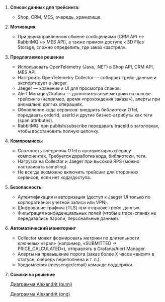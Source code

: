 
1. **Список данных для трейсинга:**
    - Shop, CRM, MES, очередь, хранилище.
      
2. **Мотивация**
   - При двунаправленном обмене сообщениями (CRM API ↔ RabbitMQ ↔ MES API), а также прямом доступе к 3D Files Storage, сложно определить, где заказ «застрял».

3. **Предлагаемое решение**
   - Использовать OpenTelemetry (Java, .NET) в Shop API, CRM API, MES API.
   - Настроить OpenTelemetry Collector — собирает трейс-данные и экспортирует в Jaeger.
   - Jaeger — хранение и UI для просмотра спанов.
   - Alert Manager/Grafana — дополнительные метрики на основе трейсинга (например, время «прохождения заказа»), алерты при аномально долгих операциях.
   - Обновление кода сервисов: внедрить библиотеки OTel, передавать orderId, userId и другие бизнес-атрибуты как теги (span attributes).
   - RabbitMQ: при publish/subscribe передавать traceId в заголовках, чтобы восстановить полную цепочку.

4. **Компромиссы**
   - Сложность внедрения OTel в проприетарных/legacy-компонентах. Требуется доработка кода, библиотеки, теги.
   - Нагрузка на Collector и Jaeger при высокой RPS (можно настраивать sampling).
   - Не всегда возможно включить трейсинг для сторонних сервисов, если нет кода/доступа.

5. **Безопасность**
   - Аутентификация и авторизация (доступ к Jaeger UI только по корпоративной учётной записи или VPN).
   - Шифрование трафика (TLS) при отправке трейс-данных.
   - Фильтрация конфиденциальных полей (чтобы в trace-спанах не передавались пароли, персональные данные).
     
6. **Автоматический мониторинг**
   - Collector может формировать метрики по длительности ключевых «span» (например, «SUBMITTED → PRICE_CALCULATED»), отправлять в Grafana/Alert Manager.
   - Алерты на превышение порога (заказ более X часов «висит» в статусе, очередь переполнена и т. п.).
   - Уведомления (messenger/email) команде поддержки.
  
7. **Ссылки на решение**
   
   [Диаграмма Alexandrit (puml)](./AlexandritC4.puml)
   
   [Диаграмма Alexandrit (png)](./Alexandrit.png)
   
